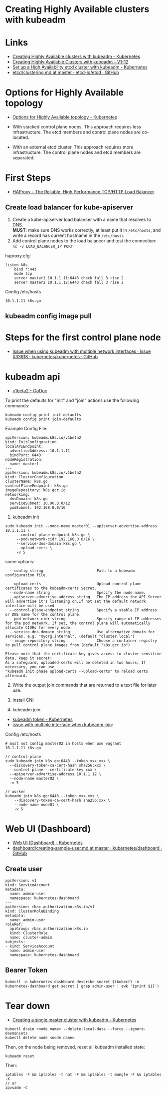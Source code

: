 # Creating Highly Available clusters with kubeadm

# Links

* [Creating Highly Available clusters with kubeadm - Kubernetes](https://kubernetes.io/docs/setup/production-environment/tools/kubeadm/high-availability/)
* [Creating Highly Available Clusters with kubeadm - V1-12](https://v1-12.docs.kubernetes.io/docs/setup/independent/high-availability/)
* [Set up a High Availability etcd cluster with kubeadm - Kubernetes](https://kubernetes.io/docs/setup/production-environment/tools/kubeadm/setup-ha-etcd-with-kubeadm/)
* [etcd/clustering.md at master · etcd-io/etcd · GitHub](https://github.com/etcd-io/etcd/blob/master/Documentation/op-guide/clustering.md)

# Options for Highly Available topology

* [Options for Highly Available topology - Kubernetes](https://kubernetes.io/docs/setup/production-environment/tools/kubeadm/ha-topology/)

* With stacked control plane nodes. This approach requires less infrastructure.
  The etcd members and control plane nodes are co-located.
* With an external etcd cluster. This approach requires more infrastructure.
  The control plane nodes and etcd members are separated.

# First Steps

* [HAProxy - The Reliable, High Performance TCP/HTTP Load Balancer](https://www.haproxy.org/)

## Create load balancer for kube-apiserver

1. Create a kube-apiserver load balancer with a name that resolves to DNS.  
   **MUST**: make sure DNS works correctly, at least put it in `/etc/hosts`,
   and write a record has current hostname in the `/etc/hosts`
1. Add control plane nodes to the load balancer and test the connection:  
   `nc -v LOAD_BALANCER_IP PORT`  

haproxy.cfg:

```
listen k8s
    bind *:443
	mode tcp
    server master1 10.1.1.11:6443 check fall 3 rise 2
    server master2 10.1.1.12:6443 check fall 3 rise 2
```

Config /etc/hosts

```
10.1.1.11 k8s.go
```

## kubeadm config image pull

# Steps for the first control plane node

* [Issue when using kubeadm with multiple network interfaces · Issue #33618 · kubernetes/kubernetes · GitHub](https://github.com/kubernetes/kubernetes/issues/33618)

# kubeadm api

* [v1beta2 - GoDoc](https://godoc.org/k8s.io/kubernetes/cmd/kubeadm/app/apis/kubeadm/v1beta2)

To print the defaults for "init" and "join" actions use the following commands:

```
kubeadm config print init-defaults
kubeadm config print join-defaults
```


Example Config File:

```
apiVersion: kubeadm.k8s.io/v1beta2
kind: InitConfiguration
localAPIEndpoint:
  advertiseAddress: 10.1.1.11
  bindPort: 6443
nodeRegistration:
  name: master1
---
apiVersion: kubeadm.k8s.io/v1beta2
kind: ClusterConfiguration
clusterName: k8s.go
controlPlaneEndpoint: k8s.go
imageRepository: k8s.gcr.io
networking:
  dnsDomain: k8s.go
  serviceSubnet: 10.96.0.0/12
  podSubnet: 192.168.0.0/16
```

1. kubeadm init

```
sudo kubeadm init --node-name master01 --apiserver-advertise-address 10.1.1.11 \
     --control-plane-endpoint k8s.go \
	 --pod-network-cidr 192.168.0.0/16 \
	 --service-dns-domain k8s.go \
	 --upload-certs \
	 -v 5
```

some options:
	
```
  --config string                        Path to a kubeadm configuration file.

  --upload-certs                         Upload control-plane certificates to the kubeadm-certs Secret.
  --node-name string                     Specify the node name.
  --apiserver-advertise-address string   The IP address the API Server will advertise it's listening on.If not set the default network interface will be used
  --control-plane-endpoint string        Specify a stable IP address or DNS name for the control plane.
  --pod-network-cidr string              Specify range of IP addresses for the pod network. If set, the control plane will automatically allocate CIDRs for every node.
  --service-dns-domain string            Use alternative domain for services, e.g. "myorg.internal". (default "cluster.local")
  --image-repository string              Choose a container registry to pull control plane images from (default "k8s.gcr.io")

Please note that the certificate-key gives access to cluster sensitive data, keep it secret!
As a safeguard, uploaded-certs will be deleted in two hours; If necessary, you can use
"kubeadm init phase upload-certs --upload-certs" to reload certs afterward.
```
   
2. Write the output join commands that are returned to a text file for later use.  

3. Install CNI

4. kubeadm join

* [kubeadm token - Kubernetes](https://kubernetes.io/docs/reference/setup-tools/kubeadm/kubeadm-token/)
* [issue with multiple interface when kubeadm join](https://github.com/kubernetes/kubernetes/issues/33618#issuecomment-516114988):

Config /etc/hosts

```
# must not config master02 in hosts when use vagrant
10.1.1.11 k8s.go
```

```
// control-plane
sudo kubeadm join k8s.go:6443 --token xxx.xxx \
  --discovery-token-ca-cert-hash sha256:xxx \
  --control-plane --certificate-key xxx \
  --apiserver-advertise-address 10.1.1.12 \
  --node-name master02 \
  -v 5

// worker
kubeadm join k8s.go:6443 --token xxx.xxx \
    --discovery-token-ca-cert-hash sha256:xxx \
	--node-name node01 \
	-v 5
```

# Web UI (Dashboard)

* [Web UI (Dashboard) - Kubernetes](https://kubernetes.io/docs/tasks/access-application-cluster/web-ui-dashboard/)
* [dashboard/creating-sample-user.md at master · kubernetes/dashboard · GitHub](https://github.com/kubernetes/dashboard/blob/master/docs/user/access-control/creating-sample-user.md)

## Create user

```
apiVersion: v1
kind: ServiceAccount
metadata:
  name: admin-user
  namespace: kubernetes-dashboard
---
apiVersion: rbac.authorization.k8s.io/v1
kind: ClusterRoleBinding
metadata:
  name: admin-user
roleRef:
  apiGroup: rbac.authorization.k8s.io
  kind: ClusterRole
  name: cluster-admin
subjects:
- kind: ServiceAccount
  name: admin-user
  namespace: kubernetes-dashboard
```


## Bearer Token

```
kubectl -n kubernetes-dashboard describe secret $(kubectl -n kubernetes-dashboard get secret | grep admin-user | awk '{print $1}')
```

# Tear down

* [Creating a single master cluster with kubeadm - Kubernetes](https://v1-13.docs.kubernetes.io/docs/setup/independent/create-cluster-kubeadm/#tear-down)

```
kubectl drain <node name> --delete-local-data --force --ignore-daemonsets
kubectl delete node <node name>
```

Then, on the node being removed, reset all kubeadm installed state:

```
kubeadm reset
```

Then:

```
iptables -F && iptables -t nat -F && iptables -t mangle -F && iptables -X
// or
ipvsadm -C
```

